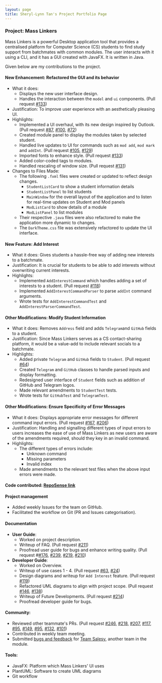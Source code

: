 ```yaml
---
layout: page
title: Sheryl-Lynn Tan's Project Portfolio Page
---
```

### Project: Mass Linkers
Mass Linkers is a powerful Desktop application tool that provides a centralised platform for Computer Science (CS) students to find study support from batchmates with common modules. The user interacts with it using a CLI, and it has a GUI created with JavaFX. It is written in Java.

Given below are my contributions to the project.

#### New Enhancement: Refactored the GUI and its behavior
* What it does:
  * Displays the new user interface design.
  * Handles the interaction between the ```model``` and ```ui``` components. (Pull request [#133](https://github.com/AY2223S1-CS2103T-T11-4/tp/pull/133))
* Justification: To improve user experience with an aesthetically pleasing UI.
* Highlights:
  * Implemented a UI overhaul, with its new design inspired by Outlook. (Pull request [#87](https://github.com/AY2223S1-CS2103T-T11-4/tp/pull/87), [#100](https://github.com/AY2223S1-CS2103T-T11-4/tp/pull/100), [#72](https://github.com/AY2223S1-CS2103T-T11-4/tp/pull/72))
  * Created module panel to display the modules taken by selected student. 
  * Handled live updates to UI for commands such as ```mod add```, ```mod mark``` and ```addInt```. (Pull request [#105](https://github.com/AY2223S1-CS2103T-T11-4/tp/pull/105), [#129](https://github.com/AY2223S1-CS2103T-T11-4/tp/pull/129))
  * Imported fonts to enhance style. (Pull request [#133](https://github.com/AY2223S1-CS2103T-T11-4/tp/pull/133))
  * Added color-coded tags to modules. 
  * Handled rescaling of window size. (Pull request [#131](https://github.com/AY2223S1-CS2103T-T11-4/tp/pull/131))
* Changes to Files Made:
  * The following ```.fxml``` files were created or updated to reflect design changes.
    * ```StudentListCard``` to show a student information details
    * ```StudentListPanel``` to list students
    * ```MainWindow``` for the overall layout of the application and to listen for real-time updates on Student and Mod panels
    * ```ModListCard``` to show details of a module
    * ```ModListPanel``` to list modules 
  * Their respective ```.java``` files were also refactored to make the application more dynamic to changes. 
  * The ```DarkTheme.css``` file was extensively refactored to update the UI interface.

#### New Feature: Add Interest
* What it does: Gives students a hassle-free way of adding new interests to a batchmate.
* Justification: It is crucial for students to be able to add interests without overwriting current interests.
* Highlights: 
  * Implemented ```AddInterestCommand``` which handles adding a set of interests to a student. (Pull request [#118](https://github.com/AY2223S1-CS2103T-T11-4/tp/pull/118))
  * Implemented ```AddInterestCommandParser``` to parse ```addInt``` command arguments.
  * Wrote tests for ```AddInterestCommandTest``` and ```AddInterestParserCommandTest```.

#### Other Modifications: Modify Student Information
* What it does: Removes ```Address``` field and adds ```Telegram```and ```GitHub``` fields to a student.
* Justification: Since Mass Linkers serves as a CS contact-sharing platform, it would be a value-add to include relevant socials to a batchmate.
* Highlights:
    * Added private ```Telegram``` and ```GitHub``` fields to ```Student```. (Pull request [#64](https://github.com/AY2223S1-CS2103T-T11-4/tp/pull/64))
    * Created ```Telegram``` and ```GitHub``` classes to handle parsed inputs and display formatting.
    * Redesigned user interface of ```Student``` fields such as addition of GitHub and Telegram logos.
    * Made relevant amendments to ```StudentTest``` tests.
    * Wrote tests for ```GitHubTest``` and ```TelegramTest```.

#### Other Modifications: Ensure Specificity of Error Messages
* What it does: Displays appropriate error messages for different command input errors. (Pull request [#167](https://github.com/AY2223S1-CS2103T-T11-4/tp/pull/167), [#206](https://github.com/AY2223S1-CS2103T-T11-4/tp/pull/206))
* Justification: Handling and signalling different types of input errors to users increases the ease of use of Mass Linkers as new users are aware of the amendments required, should they key in an invalid command. 
* Highlights:
  * The different types of errors include:
    * Unknown command
    * Missing parameters
    * Invalid index
  * Made amendments to the relevant test files when the above input errors were made.

#### Code contributed: [RepoSense link](https://nus-cs2103-ay2223s1.github.io/tp-dashboard/?search=sltsheryl&breakdown=true)

#### Project management
* Added weekly Issues for the team on GitHub.
* Facilitated the workflow on Git (PR and Issues categorisation).

#### Documentation
* **User Guide**:
  * Worked on project description.
  * Writeup of FAQ. (Pull request [#211](https://github.com/AY2223S1-CS2103T-T11-4/tp/pull/211))
  * Proofread user guide for bugs and enhance writing quality. (Pull request #[#176](https://github.com/AY2223S1-CS2103T-T11-4/tp/pull/176), [#239](https://github.com/AY2223S1-CS2103T-T11-4/tp/pull/239), [#219](https://github.com/AY2223S1-CS2103T-T11-4/tp/pull/219), [#210](https://github.com/AY2223S1-CS2103T-T11-4/tp/pull/210))
* **Developer Guide**:
  * Worked on Overview.
  * Writeup of use cases 1 - 4. (Pull request [#63](https://github.com/AY2223S1-CS2103T-T11-4/tp/pull/63), [#24](https://github.com/AY2223S1-CS2103T-T11-4/tp/pull/24))
  * Design diagrams and writeup for ```Add Interest``` feature. (Pull request [#119](https://github.com/AY2223S1-CS2103T-T11-4/tp/pull/119))
  * Refactored UML diagrams to align with project scope. (Pull request [#146](https://github.com/AY2223S1-CS2103T-T11-4/tp/pull/146), [#138](https://github.com/AY2223S1-CS2103T-T11-4/tp/pull/138))
  * Writeup of Future Developments. (Pull request [#214](https://github.com/AY2223S1-CS2103T-T11-4/tp/pull/214))
  * Proofread developer guide for bugs.

#### Community:
* Reviewed other teammate's PRs. (Pull request [#246](https://github.com/AY2223S1-CS2103T-T11-4/tp/pull/246), [#218](https://github.com/AY2223S1-CS2103T-T11-4/tp/pull/218), [#207](https://github.com/AY2223S1-CS2103T-T11-4/tp/pull/207), [#117](https://github.com/AY2223S1-CS2103T-T11-4/tp/pull/117), [#95](https://github.com/AY2223S1-CS2103T-T11-4/tp/pull/95), [#149](https://github.com/AY2223S1-CS2103T-T11-4/tp/pull/149#issuecomment-1292136614), [#95](https://github.com/AY2223S1-CS2103T-T11-4/tp/pull/95#issuecomment-1279923223), [#132](https://github.com/AY2223S1-CS2103T-T11-4/tp/pull/132#discussion_r1002453049), [#101](https://github.com/AY2223S1-CS2103T-T11-4/tp/pull/101#discussion_r998665397))
* Contributed in weekly team meeting.
* Submitted [bugs and feedback](https://github.com/sltsheryl/ped/issues) for [Team Salesy](https://ay2223s1-cs2103t-w08-4.github.io/tp/), another team in the module.

#### Tools:
* JavaFX: Platform which Mass Linkers' UI uses
* PlantUML: Software to create UML diagrams
* Git workflow
